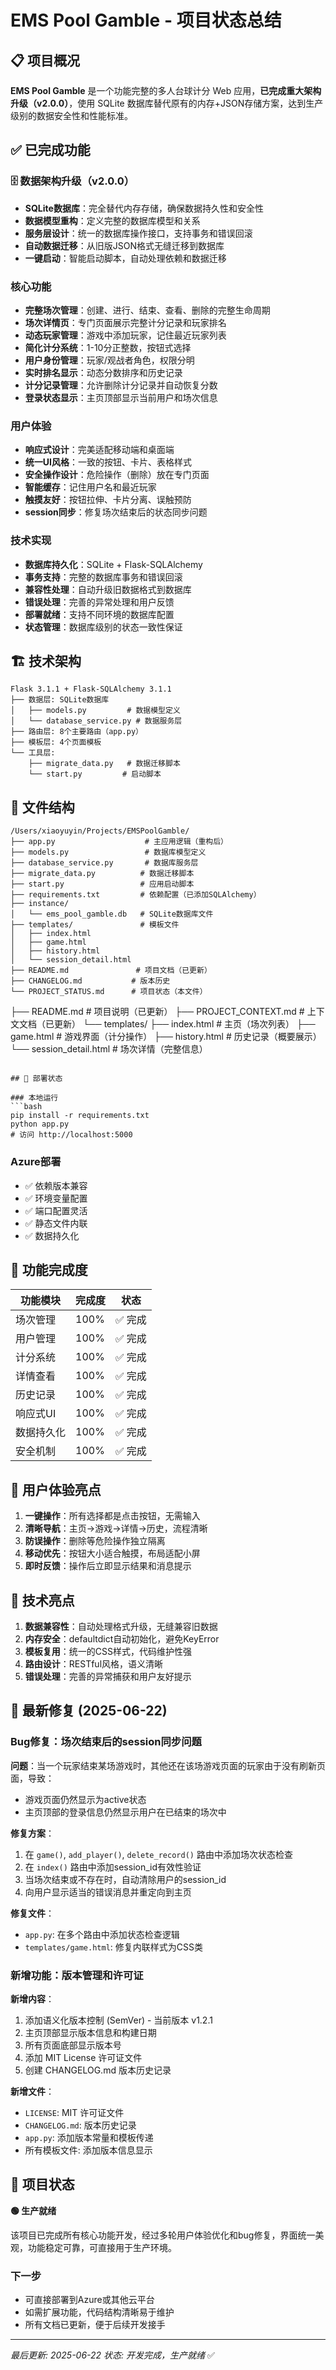 # EMS Pool Gamble - 项目状态总结

## 📋 项目概况

**EMS Pool Gamble** 是一个功能完整的多人台球计分 Web 应用，**已完成重大架构升级（v2.0.0）**，使用 SQLite 数据库替代原有的内存+JSON存储方案，达到生产级别的数据安全性和性能标准。

## ✅ 已完成功能

### 🗄️ 数据架构升级（v2.0.0）
- **SQLite数据库**：完全替代内存存储，确保数据持久性和安全性
- **数据模型重构**：定义完整的数据库模型和关系
- **服务层设计**：统一的数据库操作接口，支持事务和错误回滚
- **自动数据迁移**：从旧版JSON格式无缝迁移到数据库
- **一键启动**：智能启动脚本，自动处理依赖和数据迁移

### 核心功能
- **完整场次管理**：创建、进行、结束、查看、删除的完整生命周期
- **场次详情页**：专门页面展示完整计分记录和玩家排名
- **动态玩家管理**：游戏中添加玩家，记住最近玩家列表
- **简化计分系统**：1-10分正整数，按钮式选择
- **用户身份管理**：玩家/观战者角色，权限分明
- **实时排名显示**：动态分数排序和历史记录
- **计分记录管理**：允许删除计分记录并自动恢复分数
- **登录状态显示**：主页顶部显示当前用户和场次信息

### 用户体验
- **响应式设计**：完美适配移动端和桌面端
- **统一UI风格**：一致的按钮、卡片、表格样式
- **安全操作设计**：危险操作（删除）放在专门页面
- **智能缓存**：记住用户名和最近玩家
- **触摸友好**：按钮拉伸、卡片分离、误触预防
- **session同步**：修复场次结束后的状态同步问题

### 技术实现
- **数据库持久化**：SQLite + Flask-SQLAlchemy
- **事务支持**：完整的数据库事务和错误回滚
- **兼容性处理**：自动升级旧数据格式到数据库
- **错误处理**：完善的异常处理和用户反馈
- **部署就绪**：支持不同环境的数据库配置
- **状态管理**：数据库级别的状态一致性保证

## 🏗️ 技术架构

```
Flask 3.1.1 + Flask-SQLAlchemy 3.1.1
├── 数据层: SQLite数据库
│   ├── models.py         # 数据模型定义
│   └── database_service.py # 数据服务层
├── 路由层: 8个主要路由（app.py）
├── 模板层: 4个页面模板
└── 工具层:
    ├── migrate_data.py   # 数据迁移脚本
    └── start.py         # 启动脚本
```

## 📁 文件结构

```
/Users/xiaoyuyin/Projects/EMSPoolGamble/
├── app.py                    # 主应用逻辑（重构后）
├── models.py                 # 数据库模型定义
├── database_service.py       # 数据库服务层
├── migrate_data.py          # 数据迁移脚本
├── start.py                 # 应用启动脚本
├── requirements.txt         # 依赖配置（已添加SQLAlchemy）
├── instance/
│   └── ems_pool_gamble.db   # SQLite数据库文件
├── templates/               # 模板文件
│   ├── index.html
│   ├── game.html
│   ├── history.html
│   └── session_detail.html
├── README.md               # 项目文档（已更新）
├── CHANGELOG.md           # 版本历史
└── PROJECT_STATUS.md      # 项目状态（本文件）
```
├── README.md             # 项目说明（已更新）
├── PROJECT_CONTEXT.md    # 上下文文档（已更新）
└── templates/
    ├── index.html        # 主页（场次列表）
    ├── game.html         # 游戏界面（计分操作）
    ├── history.html      # 历史记录（概要展示）
    └── session_detail.html # 场次详情（完整信息）
```

## 🚀 部署状态

### 本地运行
```bash
pip install -r requirements.txt
python app.py
# 访问 http://localhost:5000
```

### Azure部署
- ✅ 依赖版本兼容
- ✅ 环境变量配置
- ✅ 端口配置灵活
- ✅ 静态文件内联
- ✅ 数据持久化

## 🎯 功能完成度

| 功能模块 | 完成度 | 状态 |
|---------|--------|------|
| 场次管理 | 100% | ✅ 完成 |
| 用户管理 | 100% | ✅ 完成 |
| 计分系统 | 100% | ✅ 完成 |
| 详情查看 | 100% | ✅ 完成 |
| 历史记录 | 100% | ✅ 完成 |
| 响应式UI | 100% | ✅ 完成 |
| 数据持久化 | 100% | ✅ 完成 |
| 安全机制 | 100% | ✅ 完成 |

## 📱 用户体验亮点

1. **一键操作**：所有选择都是点击按钮，无需输入
2. **清晰导航**：主页→游戏→详情→历史，流程清晰
3. **防误操作**：删除等危险操作独立隔离
4. **移动优先**：按钮大小适合触摸，布局适配小屏
5. **即时反馈**：操作后立即显示结果和消息提示

## 🔧 技术亮点

1. **数据兼容性**：自动处理格式升级，无缝兼容旧数据
2. **内存安全**：defaultdict自动初始化，避免KeyError
3. **模板复用**：统一的CSS样式，代码维护性强
4. **路由设计**：RESTful风格，语义清晰
5. **错误处理**：完善的异常捕获和用户友好提示

## 🐛 最新修复 (2025-06-22)

### Bug修复：场次结束后的session同步问题
**问题**：当一个玩家结束某场游戏时，其他还在该场游戏页面的玩家由于没有刷新页面，导致：
- 游戏页面仍然显示为active状态
- 主页顶部的登录信息仍然显示用户在已结束的场次中

**修复方案**：
1. 在 `game()`, `add_player()`, `delete_record()` 路由中添加场次状态检查
2. 在 `index()` 路由中添加session_id有效性验证
3. 当场次结束或不存在时，自动清除用户的session_id
4. 向用户显示适当的错误消息并重定向到主页

**修复文件**：
- `app.py`: 在多个路由中添加状态检查逻辑
- `templates/game.html`: 修复内联样式为CSS类

### 新增功能：版本管理和许可证
**新增内容**：
1. 添加语义化版本控制 (SemVer) - 当前版本 v1.2.1
2. 主页顶部显示版本信息和构建日期
3. 所有页面底部显示版本号
4. 添加 MIT License 许可证文件
5. 创建 CHANGELOG.md 版本历史记录

**新增文件**：
- `LICENSE`: MIT 许可证文件
- `CHANGELOG.md`: 版本历史记录
- `app.py`: 添加版本常量和模板传递
- 所有模板文件: 添加版本信息显示

## 🎉 项目状态

**🟢 生产就绪**

该项目已完成所有核心功能开发，经过多轮用户体验优化和bug修复，界面统一美观，功能稳定可靠，可直接用于生产环境。

### 下一步
- 可直接部署到Azure或其他云平台
- 如需扩展功能，代码结构清晰易于维护
- 所有文档已更新，便于后续开发接手

---

*最后更新: 2025-06-22*
*状态: 开发完成，生产就绪* ✅
